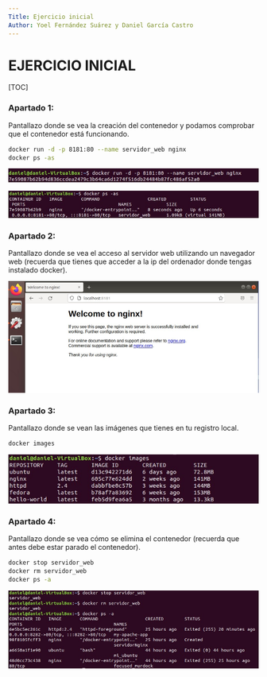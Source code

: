 ```yaml
---
Title: Ejercicio inicial
Author: Yoel Fernández Suárez y Daniel García Castro
---
```


#                     

# 					 EJERCICIO INICIAL

[TOC]



### Apartado 1:

Pantallazo donde se vea la creación del contenedor y podamos comprobar que el contenedor está funcionando.

```bash
docker run -d -p 8181:80 --name servidor_web nginx
docker ps -as
```

![image-20220113172658090](inicial1.1.jpg)

![image-20220113172718999](inicial1.2.jpg)



### Apartado 2:

Pantallazo donde se vea el acceso al servidor web utilizando un navegador web (recuerda que tienes que acceder a la ip del ordenador donde tengas instalado docker).

![image-20220113172949652](inicial2.1.jpg)



### Apartado 3:

Pantallazo donde se vean las imágenes que tienes en tu registro local.

```bash
docker images
```

![image-20220113173037087](inicial3.1.jpg)



### Apartado 4:

Pantallazo donde se vea cómo se elimina el contenedor (recuerda que antes debe estar parado el contenedor).

```bash
docker stop servidor_web
docker rm servidor_web
docker ps -a
```

![image-20220113173337683](inicial4.1.jpg)